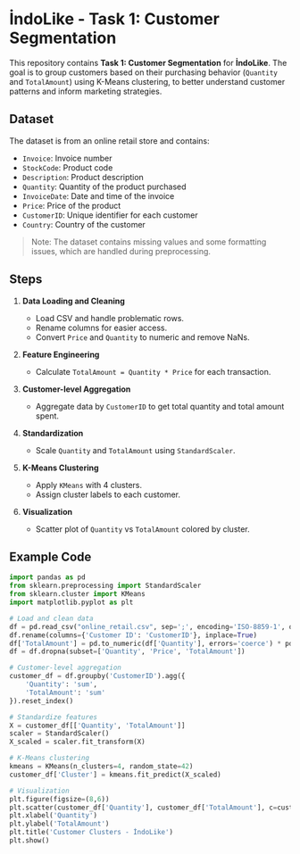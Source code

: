 # İndoLike - Task 1: Customer Segmentation

This repository contains **Task 1: Customer Segmentation** for **İndoLike**. The goal is to group customers based on their purchasing behavior (`Quantity` and `TotalAmount`) using K-Means clustering, to better understand customer patterns and inform marketing strategies.

## Dataset

The dataset is from an online retail store and contains:

- `Invoice`: Invoice number
- `StockCode`: Product code
- `Description`: Product description
- `Quantity`: Quantity of the product purchased
- `InvoiceDate`: Date and time of the invoice
- `Price`: Price of the product
- `CustomerID`: Unique identifier for each customer
- `Country`: Country of the customer

> Note: The dataset contains missing values and some formatting issues, which are handled during preprocessing.

## Steps

1. **Data Loading and Cleaning**
   - Load CSV and handle problematic rows.
   - Rename columns for easier access.
   - Convert `Price` and `Quantity` to numeric and remove NaNs.

2. **Feature Engineering**
   - Calculate `TotalAmount = Quantity * Price` for each transaction.

3. **Customer-level Aggregation**
   - Aggregate data by `CustomerID` to get total quantity and total amount spent.

4. **Standardization**
   - Scale `Quantity` and `TotalAmount` using `StandardScaler`.

5. **K-Means Clustering**
   - Apply `KMeans` with 4 clusters.
   - Assign cluster labels to each customer.

6. **Visualization**
   - Scatter plot of `Quantity` vs `TotalAmount` colored by cluster.

## Example Code

```python
import pandas as pd
from sklearn.preprocessing import StandardScaler
from sklearn.cluster import KMeans
import matplotlib.pyplot as plt

# Load and clean data
df = pd.read_csv("online_retail.csv", sep=';', encoding='ISO-8859-1', on_bad_lines='skip')
df.rename(columns={'Customer ID': 'CustomerID'}, inplace=True)
df['TotalAmount'] = pd.to_numeric(df['Quantity'], errors='coerce') * pd.to_numeric(df['Price'], errors='coerce')
df = df.dropna(subset=['Quantity', 'Price', 'TotalAmount'])

# Customer-level aggregation
customer_df = df.groupby('CustomerID').agg({
    'Quantity': 'sum',
    'TotalAmount': 'sum'
}).reset_index()

# Standardize features
X = customer_df[['Quantity', 'TotalAmount']]
scaler = StandardScaler()
X_scaled = scaler.fit_transform(X)

# K-Means clustering
kmeans = KMeans(n_clusters=4, random_state=42)
customer_df['Cluster'] = kmeans.fit_predict(X_scaled)

# Visualization
plt.figure(figsize=(8,6))
plt.scatter(customer_df['Quantity'], customer_df['TotalAmount'], c=customer_df['Cluster'], cmap='viridis')
plt.xlabel('Quantity')
plt.ylabel('TotalAmount')
plt.title('Customer Clusters - İndoLike')
plt.show()
